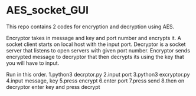 # AES_socket_GUI
This repo contains 2 codes for encryption and decryption using AES.

Encryptor takes in message and key and port number and encrypts it. A socket client starts on local host with the input port.
Decryptor is a socket server that listens to open servers with given port number.
Encryptor sends encrypted message to decryptor that then decrypts its using the key that you will have to input.

Run in this order.
1.python3 decrptor.py
2.input port
3.python3 excryptor.py
4.input message, key
5.press encrypt
6.enter port
7.press send
8.then on decryptor enter key and press decrypt






